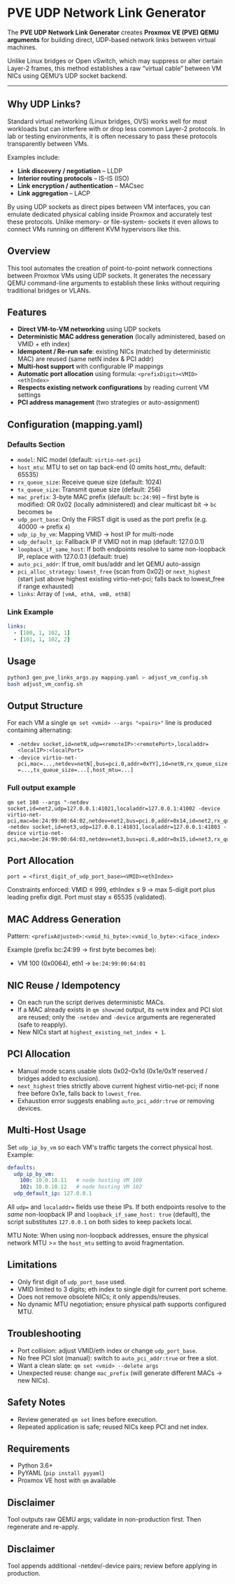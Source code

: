 # PVE UDP Network Link Generator

The **PVE UDP Network Link Generator** creates **Proxmox VE (PVE) QEMU arguments** for building direct, UDP-based network links between virtual machines.  

Unlike Linux bridges or Open vSwitch, which may suppress or alter certain Layer-2 frames, this method establishes a raw “virtual cable” between VM NICs using QEMU’s UDP socket backend.

---

## Why UDP Links?

Standard virtual networking (Linux bridges, OVS) works well for most workloads but can interfere with or drop less common Layer-2 protocols. In lab or testing environments, it is often necessary to pass these protocols transparently between VMs.

Examples include:

- **Link discovery / negotiation** – LLDP  
- **Interior routing protocols** – IS-IS (ISO)  
- **Link encryption / authentication** – MACsec  
- **Link aggregation** – LACP  

By using UDP sockets as direct pipes between VM interfaces, you can emulate dedicated physical cabling inside Proxmox and accurately test these protocols.
Unlike memory- or file-system- sockets it even allows to connect VMs running on different KVM hypervisors like this.

## Overview

This tool automates the creation of point-to-point network connections between Proxmox VMs using UDP sockets. It generates the necessary QEMU command-line arguments to establish these links without requiring traditional bridges or VLANs.

## Features

- **Direct VM-to-VM networking** using UDP sockets
- **Deterministic MAC address generation** (locally administered, based on VMID + eth index)
- **Idempotent / Re-run safe**: existing NICs (matched by deterministic MAC) are reused (same netN index & PCI addr)
- **Multi-host support** with configurable IP mappings
- **Automatic port allocation** using formula: `<prefixDigit><VMID><ethIndex>`
- **Respects existing network configurations** by reading current VM settings
- **PCI address management** (two strategies or auto-assignment)

## Configuration (mapping.yaml)

### Defaults Section

- `model`: NIC model (default: `virtio-net-pci`)
- `host_mtu`: MTU to set on tap back-end (0 omits host_mtu, default: 65535)
- `rx_queue_size`: Receive queue size (default: 1024)
- `tx_queue_size`: Transmit queue size (default: 256)
- `mac_prefix`: 3-byte MAC prefix (default: `bc:24:99`) – first byte is modified: OR 0x02 (locally administered) and clear multicast bit -> `bc` becomes `be`
- `udp_port_base`: Only the FIRST digit is used as the port prefix (e.g. 40000 -> prefix `4`)
- `udp_ip_by_vm`: Mapping VMID -> host IP for multi-node
- `udp_default_ip`: Fallback IP if VMID not in map (default: 127.0.0.1)
- `loopback_if_same_host`: If both endpoints resolve to same non-loopback IP, replace with 127.0.0.1 (default: true)
- `auto_pci_addr`: If true, omit bus/addr and let QEMU auto-assign
- `pci_alloc_strategy`: `lowest_free` (scan from 0x02) or `next_highest` (start just above highest existing virtio-net-pci; falls back to lowest_free if range exhausted)
- `links`: Array of `[vmA, ethA, vmB, ethB]`

### Link Example

```yaml
links:
  - [100, 1, 102, 1]
  - [101, 1, 102, 2]
```

## Usage

```bash
python3 gen_pve_links_args.py mapping.yaml > adjust_vm_config.sh
bash adjust_vm_config.sh
```

## Output Structure

For each VM a single `qm set <vmid> --args "<pairs>"` line is produced containing alternating:

- `-netdev socket,id=netN,udp=<remoteIP>:<remotePort>,localaddr=<localIP>:<localPort>`
- `-device virtio-net-pci,mac=...,netdev=netN[,bus=pci.0,addr=0xYY],id=netN,rx_queue_size=...,tx_queue_size=...[,host_mtu=...]`

### Full output example

```
qm set 100 --args "-netdev socket,id=net2,udp=127.0.0.1:41021,localaddr=127.0.0.1:41002 -device virtio-net-pci,mac=be:24:99:00:64:02,netdev=net2,bus=pci.0,addr=0x14,id=net2,rx_queue_size=1024,tx_queue_size=256,host_mtu=65535 -netdev socket,id=net3,udp=127.0.0.1:41031,localaddr=127.0.0.1:41003 -device virtio-net-pci,mac=be:24:99:00:64:03,netdev=net3,bus=pci.0,addr=0x15,id=net3,rx_queue_size=1024,tx_queue_size=256,host_mtu=65535"
```

## Port Allocation

`port = <first_digit_of_udp_port_base><VMID><ethIndex>`

Constraints enforced: VMID ≤ 999, ethIndex ≤ 9 → max 5-digit port plus leading prefix digit. Port must stay ≤ 65535 (validated).

## MAC Address Generation

Pattern: `<prefixAdjusted>:<vmid_hi_byte>:<vmid_lo_byte>:<iface_index>`

Example (prefix bc:24:99 → first byte becomes be):

- VM 100 (0x0064), eth1 → `be:24:99:00:64:01`

## NIC Reuse / Idempotency

- On each run the script derives deterministic MACs.
- If a MAC already exists in `qm showcmd` output, its `netN` index and PCI slot are reused; only the `-netdev` and `-device` arguments are regenerated (safe to reapply).
- New NICs start at `highest_existing_net_index + 1`.

## PCI Allocation

- Manual mode scans usable slots 0x02–0x1d (0x1e/0x1f reserved / bridges added to exclusion).
- `next_highest` tries strictly above current highest virtio-net-pci; if none free before 0x1e, falls back to `lowest_free`.
- Exhaustion error suggests enabling `auto_pci_addr:true` or removing devices.

## Multi-Host Usage

Set `udp_ip_by_vm` so each VM's traffic targets the correct physical host. Example:

```yaml
defaults:
  udp_ip_by_vm:
    100: 10.0.10.11   # node hosting VM 100
    102: 10.0.10.12   # node hosting VM 102
  udp_default_ip: 127.0.0.1
```

All `udp=` and `localaddr=` fields use these IPs. If both endpoints resolve to the *same* non-loopback IP and `loopback_if_same_host: true` (default), the script substitutes `127.0.0.1` on both sides to keep packets local.

MTU Note: When using non-loopback addresses, ensure the physical network MTU >= the `host_mtu` setting to avoid fragmentation.

## Limitations

- Only first digit of `udp_port_base` used.
- VMID limited to 3 digits; eth index to single digit for current port scheme.
- Does not remove obsolete NICs; it only appends/reuses.
- No dynamic MTU negotiation; ensure physical path supports configured MTU.

## Troubleshooting

- Port collision: adjust VMID/eth index or change `udp_port_base`.
- No free PCI slot (manual): switch to `auto_pci_addr:true` or free a slot.
- Want a clean slate: `qm set <vmid> --delete args`
- Unexpected reuse: change `mac_prefix` (will generate different MACs → new NICs).

## Safety Notes

- Review generated `qm set` lines before execution.
- Repeated application is safe; reused NICs keep PCI and net index.

## Requirements

- Python 3.6+
- PyYAML (`pip install pyyaml`)
- Proxmox VE host with `qm` available

## Disclaimer

Tool outputs raw QEMU args; validate in non-production first.
Then regenerate and re-apply.

## Disclaimer
Tool appends additional -netdev/-device pairs; review before applying in production.
